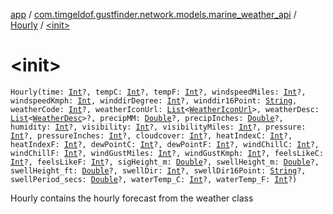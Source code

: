 [app](../../index.md) / [com.timgeldof.gustfinder.network.models.marine_weather_api](../index.md) / [Hourly](index.md) / [&lt;init&gt;](./-init-.md)

# &lt;init&gt;

`Hourly(time: `[`Int`](https://kotlinlang.org/api/latest/jvm/stdlib/kotlin/-int/index.html)`?, tempC: `[`Int`](https://kotlinlang.org/api/latest/jvm/stdlib/kotlin/-int/index.html)`?, tempF: `[`Int`](https://kotlinlang.org/api/latest/jvm/stdlib/kotlin/-int/index.html)`?, windspeedMiles: `[`Int`](https://kotlinlang.org/api/latest/jvm/stdlib/kotlin/-int/index.html)`?, windspeedKmph: `[`Int`](https://kotlinlang.org/api/latest/jvm/stdlib/kotlin/-int/index.html)`, winddirDegree: `[`Int`](https://kotlinlang.org/api/latest/jvm/stdlib/kotlin/-int/index.html)`?, winddir16Point: `[`String`](https://kotlinlang.org/api/latest/jvm/stdlib/kotlin/-string/index.html)`, weatherCode: `[`Int`](https://kotlinlang.org/api/latest/jvm/stdlib/kotlin/-int/index.html)`?, weatherIconUrl: `[`List`](https://kotlinlang.org/api/latest/jvm/stdlib/kotlin.collections/-list/index.html)`<`[`WeatherIconUrl`](../-weather-icon-url/index.md)`>, weatherDesc: `[`List`](https://kotlinlang.org/api/latest/jvm/stdlib/kotlin.collections/-list/index.html)`<`[`WeatherDesc`](../-weather-desc/index.md)`>?, precipMM: `[`Double`](https://kotlinlang.org/api/latest/jvm/stdlib/kotlin/-double/index.html)`?, precipInches: `[`Double`](https://kotlinlang.org/api/latest/jvm/stdlib/kotlin/-double/index.html)`?, humidity: `[`Int`](https://kotlinlang.org/api/latest/jvm/stdlib/kotlin/-int/index.html)`?, visibility: `[`Int`](https://kotlinlang.org/api/latest/jvm/stdlib/kotlin/-int/index.html)`?, visibilityMiles: `[`Int`](https://kotlinlang.org/api/latest/jvm/stdlib/kotlin/-int/index.html)`?, pressure: `[`Int`](https://kotlinlang.org/api/latest/jvm/stdlib/kotlin/-int/index.html)`?, pressureInches: `[`Int`](https://kotlinlang.org/api/latest/jvm/stdlib/kotlin/-int/index.html)`?, cloudcover: `[`Int`](https://kotlinlang.org/api/latest/jvm/stdlib/kotlin/-int/index.html)`?, heatIndexC: `[`Int`](https://kotlinlang.org/api/latest/jvm/stdlib/kotlin/-int/index.html)`?, heatIndexF: `[`Int`](https://kotlinlang.org/api/latest/jvm/stdlib/kotlin/-int/index.html)`?, dewPointC: `[`Int`](https://kotlinlang.org/api/latest/jvm/stdlib/kotlin/-int/index.html)`?, dewPointF: `[`Int`](https://kotlinlang.org/api/latest/jvm/stdlib/kotlin/-int/index.html)`?, windChillC: `[`Int`](https://kotlinlang.org/api/latest/jvm/stdlib/kotlin/-int/index.html)`?, windChillF: `[`Int`](https://kotlinlang.org/api/latest/jvm/stdlib/kotlin/-int/index.html)`?, windGustMiles: `[`Int`](https://kotlinlang.org/api/latest/jvm/stdlib/kotlin/-int/index.html)`?, windGustKmph: `[`Int`](https://kotlinlang.org/api/latest/jvm/stdlib/kotlin/-int/index.html)`?, feelsLikeC: `[`Int`](https://kotlinlang.org/api/latest/jvm/stdlib/kotlin/-int/index.html)`?, feelsLikeF: `[`Int`](https://kotlinlang.org/api/latest/jvm/stdlib/kotlin/-int/index.html)`?, sigHeight_m: `[`Double`](https://kotlinlang.org/api/latest/jvm/stdlib/kotlin/-double/index.html)`?, swellHeight_m: `[`Double`](https://kotlinlang.org/api/latest/jvm/stdlib/kotlin/-double/index.html)`?, swellHeight_ft: `[`Double`](https://kotlinlang.org/api/latest/jvm/stdlib/kotlin/-double/index.html)`?, swellDir: `[`Int`](https://kotlinlang.org/api/latest/jvm/stdlib/kotlin/-int/index.html)`?, swellDir16Point: `[`String`](https://kotlinlang.org/api/latest/jvm/stdlib/kotlin/-string/index.html)`?, swellPeriod_secs: `[`Double`](https://kotlinlang.org/api/latest/jvm/stdlib/kotlin/-double/index.html)`?, waterTemp_C: `[`Int`](https://kotlinlang.org/api/latest/jvm/stdlib/kotlin/-int/index.html)`?, waterTemp_F: `[`Int`](https://kotlinlang.org/api/latest/jvm/stdlib/kotlin/-int/index.html)`?)`

Hourly contains the hourly forecast from the weather class


